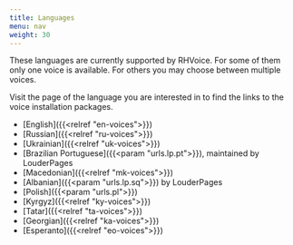 ```yaml
---
title: Languages
menu: nav
weight: 30
---
```


These languages are currently supported by RHVoice. For some of them
only one voice is available. For others you may choose between
multiple voices.

Visit the page of the language you are interested in to find the links
to the voice installation packages.

* [English]({{<relref "en-voices">}})
* [Russian]({{<relref "ru-voices">}})
* [Ukrainian]({{<relref "uk-voices">}})
* [Brazilian Portuguese]({{<param "urls.lp.pt">}}), maintained by LouderPages
* [Macedonian]({{<relref "mk-voices">}})
* [Albanian]({{<param "urls.lp.sq">}}) by LouderPages
* [Polish]({{<param "urls.pl">}})
* [Kyrgyz]({{<relref "ky-voices">}})
* [Tatar]({{<relref "ta-voices">}})
* [Georgian]({{<relref "ka-voices">}})
* [Esperanto]({{<relref "eo-voices">}})
